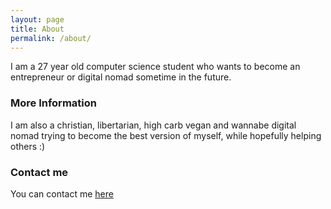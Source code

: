 ```yaml
---
layout: page
title: About
permalink: /about/
---
```


I am a 27 year old computer science student who wants to become an entrepreneur or digital nomad sometime in the future. 

### More Information

I am also a christian, libertarian, high carb vegan and wannabe digital nomad trying to become the best version of myself, while hopefully helping others :)

### Contact me

You can contact me [here](https://www.dennisloska.com/#contact-row)
